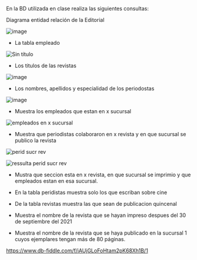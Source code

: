 En la BD utilizada en clase realiza las siguientes consultas:

Diagrama entidad relación de la  Editorial 

![image](https://user-images.githubusercontent.com/104279978/172987416-02593e25-01d7-4302-acd9-618b4b5d8bc1.png)



* La tabla empleado

![Sin título](https://user-images.githubusercontent.com/104279978/172028242-7f47e379-8fd5-4064-99dc-0af903644151.jpg)

* Los titulos de las revistas

![image](https://user-images.githubusercontent.com/104279978/172028325-842ea239-c864-49b5-ad51-c7b37a538afa.png)


* Los nombres, apellidos y especialidad de los periodostas

![image](https://user-images.githubusercontent.com/104279978/172028416-2aa8c059-8d39-49e7-8dab-96a27eafffc0.png)


* Muestra los empleados que estan en x sucursal

![empleados en x sucursal ](https://user-images.githubusercontent.com/104279978/172897595-6ce8c8c6-4d79-400e-bbbc-d9634f78afa0.png)



* Muestra que periodistas colaboraron en x revista y en que sucursal se publico la revista


![perid sucr rev](https://user-images.githubusercontent.com/104279978/173125577-0b1aa9b5-2b1e-42bc-8243-f1e13cec0f69.png)

![ressulta perid sucr rev](https://user-images.githubusercontent.com/104279978/173125602-56a5361b-f8d4-4547-9b8c-b41a8fb01d0e.png)





* Mustra que seccion esta en x revista, en que sucursal se imprimio y que empleados estan en esa sucursal.






* En la tabla peridistas muestra solo los que escriban sobre cine






* De la tabla revistas muestra las que sean de publicacion quincenal






* Muestra el nombre de la revista que se hayan impreso despues del 30 de septiembre del 2021





* Muestra el nombre de la revista que se haya publicado en la sucursal 1 cuyos ejemplares tengan más de 80 páginas.






https://www.db-fiddle.com/f/iAUjGLoFoHtam2pK68Xh1B/1

